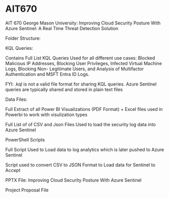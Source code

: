 # AIT670
AIT 670 George Mason University: Improving Cloud Security Posture With Azure Sentinel: A Real Time Threat Detection Solution

Folder Structure:

KQL Queries:

Contains Full List KQL Queries Used for all different use cases: Blocked Malicious IP Addresses, Blocking User Privileges, Infected Virtual Machine Logs, Blocking Non-
Legitimate Users, and Analysis of Multifactor Authentication and MSFT Entra ID Logs.

FYI: .kql is not a valid file format for sharing KQL queries. Azure Sentinel queries are typically shared and stored in plain text files

Data Files:

Full Extract of all Power BI Visualizations (PDF Format) + Excel files used in Powerbi to work with visulization types

Full List of of CSV and Json Files Used to load the security log data into Azure Sentinel

PowerShell Scripts

Full Script Used to Load data to log analytics which is later pushed to Azure Sentinel

Script used to convert CSV to JSON Format to Load data for Sentinel to Accept







PPTX File: Improving Cloud Security Posture With Azure Sentinel




Project Proposal File


   
